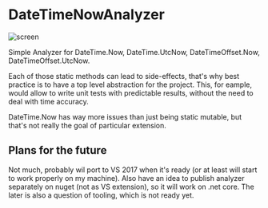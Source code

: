# DateTimeNowAnalyzer

![screen](https://cloud.githubusercontent.com/assets/266282/12216672/f7323c12-b6e9-11e5-887a-4482dbab49cc.gif)

Simple Analyzer for DateTime.Now, DateTime.UtcNow, DateTimeOffset.Now, DateTimeOffset.UtcNow.

Each of those static methods can lead to side-effects, that's why best practice is to have a top level abstraction for the project. This, for eample, would allow to write unit tests with predictable results, without the need to deal with time accuracy.

DateTime.Now has way more issues than just being static mutable, but that's not really the goal of particular extension.


## Plans for the future
Not much, probably wil port to VS 2017 when it's ready (or at least will start to work properly on my machine).
Also have an idea to publish analyzer separately on nuget (not as VS extension), so it will work on .net core. The later is also a question of tooling, which is not ready yet.

